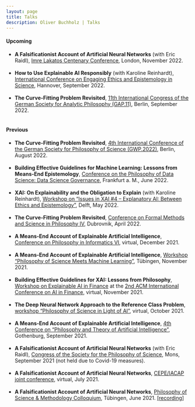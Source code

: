 ```yaml
---
layout: page
title: Talks
description: Oliver Buchholz | Talks
---
```


<h4>Upcoming</h4>

<ul>
<li><b>A Falsificationist Account of Artificial Neural Networks</b> (with Eric Raidl), <a href="https://www.lse.ac.uk/philosophy/blog/2022/02/03/imre-lakatos-centenary-conference/" target="_blank">Imre Lakatos Centenary Conference</a>, London, November 2022.<br><br>
</li>
  
<li><b>How to Use Explainable AI Responsibly</b> (with Karoline Reinhardt), <a href="https://grk2073.org/eesconference2022/" target="_blank">International Conference on Engaging Ethics and Epistemology in Science</a>, Hannover, September 2022.<br><br>
</li>
  
<li><b>The Curve-Fitting Problem Revisited</b>, <a href="https://gap11.de/en/index.html" target="_blank">11th International Congress of the German Society for Analytic Philosophy (GAP.11)</a>, Berlin, September 2022.<br><br>
</li>
</ul>



<h4>Previous</h4>

<ul>
<li><b>The Curve-Fitting Problem Revisited</b>, <a href="https://www.wissphil.de/gwp2022/" target="_blank">4th International Conference of the German Society for Philosophy of Science (GWP.2022)</a>, Berlin, August 2022.<br><br>
</li>
  
<li><b>Building Effective Guidelines for Machine Learning: Lessons from Means-End Epistemology</b>, <a href="https://www.frankfurt-school.de/home/research/conferences-workshops/ds-2022" target="_blank">Conference on the Philosophy of Data Science: Data Science Governance</a>, Frankfurt a. M., June 2022.<br><br>
</li>
  
<li><b>XAI: On Explainability and the Obligation to Explain</b> (with Karoline Reinhardt), <a href="https://juanmduran.net/xai4/" target="_blank">Workshop on &ldquo;Issues in XAI &num;4 &ndash; Explanatory AI: Between Ethics and Epistemology&rdquo;</a>, Delft, May 2022.<br><br>
</li>
  
<li><b>The Curve-Fitting Problem Revisited</b>, <a href="https://www.ifzg.hr/fmsph/" target="_blank">Conference on Formal Methods and Science in Philosophy IV</a>, Dubrovnik, April 2022.<br><br>
</li>
  
<li><b>A Means-End Account of Explainable Artificial Intelligence</b>, <a href="https://calculemus.org/fi6/" target="_blank">Conference on Philosophy in Informatics VI</a>, virtual, December 2021.<br><br>
</li>
  
<li><b>A Means-End Account of Explainable Artificial Intelligence</b>, <a href="https://uni-tuebingen.de/forschung/forschungsschwerpunkte/exzellenzcluster-maschinelles-lernen/veranstaltungen/veranstaltungen/#c1093140" target="_blank">Workshop &ldquo;Philosophy of Science Meets Machine Learning&rdquo;</a>, T&uuml;bingen, November 2021.<br><br>
</li>
  
<li><b>Building Effective Guidelines for XAI: Lessons from Philosophy</b>, <a href="https://sites.google.com/view/2021-workshop-explainable-ai" target="_blank">Workshop on Explainable AI in Finance</a> at the <a href="https://ai-finance.org/" target="_blank">2nd ACM International Conference on AI in Finance</a>, virtual, November 2021.<br><br>
</li>
  
<li><b>The Deep Neural Network Approach to the Reference Class Problem</b>, <a href="https://sites.google.com/view/philsciai/home" target="_blank">workshop &ldquo;Philosophy of Science in Light of AI&rdquo;</a>, virtual, October 2021.<br><br>
</li>
  
<li><b>A Means-End Account of Explainable Artificial Intelligence</b>, <a href="https://www.pt-ai.org/2021" target="_blank">4th Conference on &ldquo;Philosophy and Theory of Artificial Intelligence&rdquo;</a>, Gothenburg, September 2021.<br><br>
</li>
  
<li><b>A Falsificationist Account of Artificial Neural Networks</b> (with Eric Raidl), <a href="https://sps2021.sciencesconf.org/" target="_blank">Congress of the Society for the Philosophy of Science</a>, Mons, September 2021 (not held due to Covid-19 measures).<br><br>
</li>
  
<li><b>A Falsificationist Account of Artificial Neural Networks</b>, <a href="https://www.inf.uni-hamburg.de/en/inst/ab/eit/cepe-iacap2021.html" target="_blank">CEPE/IACAP joint conference</a>, virtual, July 2021.<br><br>
</li>
  
<li><b>A Falsificationist Account of Artificial Neural Networks</b>, <a href="https://www.youtube.com/watch?v=9axjY4VCXH4&list=PLsY-pzz3J1IROY5FmJe8pdg7ni72Vzk0k" target="_blank">Philosophy of Science &amp; Methodology Colloquium</a>, T&uuml;bingen, June 2021. <a href="https://www.youtube.com/watch?v=gJqGN2Las0s" target="_blank">[recording]</a><br><br>
</li>
</ul>
